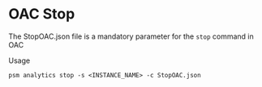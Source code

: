 # OAC Stop

The StopOAC.json file is a mandatory parameter for the `stop` command in OAC

Usage

```
psm analytics stop -s <INSTANCE_NAME> -c StopOAC.json
```
